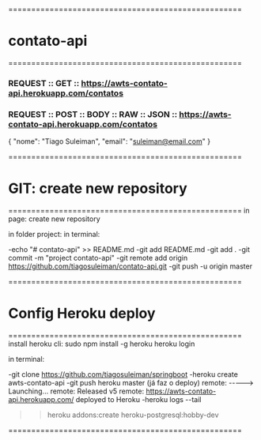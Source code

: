 ===================================================
# contato-api
===================================================

### REQUEST :: GET :: https://awts-contato-api.herokuapp.com/contatos

### REQUEST :: POST :: BODY :: RAW :: JSON :: https://awts-contato-api.herokuapp.com/contatos 

{
	"nome": "Tiago Suleiman",
	"email": "suleiman@email.com" 
}

===================================================
# GIT: create new repository
===================================================
in page: create new repository

in folder project:
in terminal:

 -echo "# contato-api" >> README.md
 -git add README.md
 -git add .
 -git commit -m "project contato-api"
 -git remote add origin https://github.com/tiagosuleiman/contato-api.git
 -git push -u origin master
   
===================================================
# Config Heroku deploy
===================================================
install heroku cli: sudo npm install -g heroku
  heroku login

in terminal:

 -git clone https://github.com/tiagosuleiman/springboot
 -heroku create awts-contato-api
 -git push heroku master (já faz o deploy)
    remote: -----> Launching...
    remote:        Released v5
    remote:        https://awts-contato-api.herokuapp.com/ deployed to Heroku
 -heroku logs --tail

 >> heroku addons:create heroku-postgresql:hobby-dev
 
===================================================